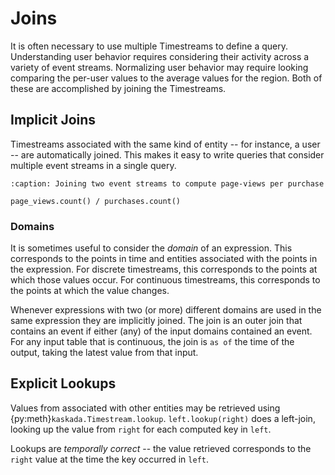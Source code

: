 # Joins

It is often necessary to use multiple Timestreams to define a query.
Understanding user behavior requires considering their activity across a variety of event streams.
Normalizing user behavior may require looking comparing the per-user values to the average values for the region.
Both of these are accomplished by joining the Timestreams.

## Implicit Joins
Timestreams associated with the same kind of entity -- for instance, a user -- are automatically joined.
This makes it easy to write queries that consider multiple event streams in a single query.

```{code-block} python
:caption: Joining two event streams to compute page-views per purchase

page_views.count() / purchases.count()
```

### Domains

It is sometimes useful to consider the _domain_ of an expression.
This corresponds to the points in time and entities associated with the points in the expression.
For discrete timestreams, this corresponds to the points at which those values occur.
For continuous timestreams, this corresponds to the points at which the value changes.

Whenever expressions with two (or more) different domains are used in the same expression they are implicitly joined.
The join is an outer join that contains an event if either (any) of the input domains contained an event.
For any input table that is continuous, the join is `as of` the time of the output, taking the latest value from that input.

## Explicit Lookups

Values from associated with other entities may be retrieved using {py:meth}`kaskada.Timestream.lookup`.
`left.lookup(right)` does a left-join, looking up the value from `right` for each computed key in `left`.

Lookups are _temporally correct_ -- the value retrieved corresponds to the `right` value at the time the key occurred in `left`.